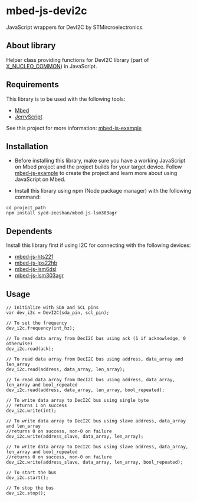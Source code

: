 # mbed-js-devi2c
JavaScript wrappers for DevI2C by STMircroelectronics.

## About library
Helper class providing functions for DevI2C library (part of [X_NUCLEO_COMMON](https://os.mbed.com/teams/ST/code/X_NUCLEO_COMMON/)) in JavaScript.

## Requirements
This library is to be used with the following tools:
* [Mbed](https://www.mbed.com/en/platform/mbed-os/)
* [JerryScript](https://github.com/jerryscript-project/jerryscript)

See this project for more information: [mbed-js-example](https://github.com/ARMmbed/mbed-js-example)

## Installation
* Before installing this library, make sure you have a working JavaScript on Mbed project and the project builds for your target device.
Follow [mbed-js-example](https://github.com/ARMmbed/mbed-js-example) to create the project and learn more about using JavaScript on Mbed.

* Install this library using npm (Node package manager) with the following command:
```
cd project_path
npm install syed-zeeshan/mbed-js-lsm303agr
```

## Dependents
Install this library first if using I2C for connecting with the following devices:
* [mbed-js-hts221](https://www.github.com/syed-zeeshan/mbed-js-hts221)
* [mbed-js-lps22hb](https://www.github.com/syed-zeeshan/mbed-js-lps22hb)
* [mbed-js-lsm6dsl](https://www.github.com/syed-zeeshan/mbed-js-lsm6dsl)
* [mbed-js-lsm303agr](https://www.github.com/syed-zeeshan/mbed-js-lsm303agr)

## Usage
```
// Initialize with SDA and SCL pins
var dev_i2c = DevI2C(sda_pin, scl_pin);

// To set the frequency
dev_i2c.frequency(int_hz);

// To read data array from DecI2C bus using ack (1 if acknowledge, 0 otherwise)
dev_i2c.read(ack);

// To read data array from DecI2C bus using address, data_array and len_array
dev_i2c.read(address, data_array, len_array);

// To read data array from DecI2C bus using address, data_array, len_array and bool_repeated
dev_i2c.read(address, data_array, len_array, bool_repeated);

// To write data array to DecI2C bus using single byte
// returns 1 on success
dev_i2c.write(int);

// To write data array to DecI2C bus using slave address, data_array and len_array
//returns 0 on success, non-0 on failure
dev_i2c.write(address_slave, data_array, len_array);

// To write data array to DecI2C bus using slave address, data_array, len_array and bool_repeated
//returns 0 on success, non-0 on failure
dev_i2c.write(address_slave, data_array, len_array, bool_repeated);

// To start the bus
dev_i2c.start();

// To stop the bus
dev_i2c.stop();

```
